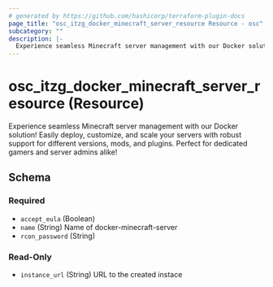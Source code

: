 ```yaml
---
# generated by https://github.com/hashicorp/terraform-plugin-docs
page_title: "osc_itzg_docker_minecraft_server_resource Resource - osc"
subcategory: ""
description: |-
  Experience seamless Minecraft server management with our Docker solution! Easily deploy, customize, and scale your servers with robust support for different versions, mods, and plugins. Perfect for dedicated gamers and server admins alike!
---
```


# osc_itzg_docker_minecraft_server_resource (Resource)

Experience seamless Minecraft server management with our Docker solution! Easily deploy, customize, and scale your servers with robust support for different versions, mods, and plugins. Perfect for dedicated gamers and server admins alike!



<!-- schema generated by tfplugindocs -->
## Schema

### Required

- `accept_eula` (Boolean)
- `name` (String) Name of docker-minecraft-server
- `rcon_password` (String)

### Read-Only

- `instance_url` (String) URL to the created instace
